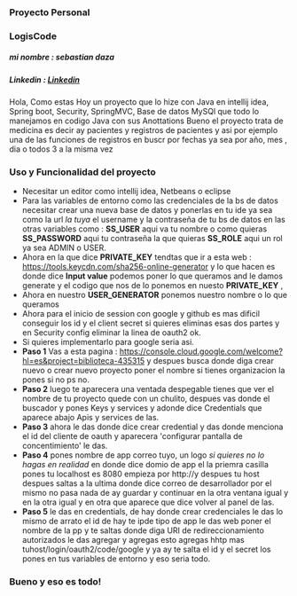 ### Proyecto Personal

### **LogisCode**
##### **mi nombre : sebastian daza**

##### Linkedin : [Linkedin](https://www.linkedin.com/in/sebastian-daza-nieto-98b306303/ "Linkedin")

<p>
Hola, Como estas Hoy un proyecto que lo hize con Java en intellij idea, Spring boot, Security, SpringMVC, Base de datos MySQl que todo lo manejamos en codigo Java con sus Anottations Bueno el proyecto trata de medicina es decir ay pacientes y registros de pacientes y asi por ejemplo una de las funciones de registros en buscr por fechas ya sea por año, mes , dia o todos 3 a la misma vez
</p>

### **Uso y Funcionalidad del proyecto**

- Necesitar un editor como intellij idea, Netbeans o eclipse
- Para las variables de entorno como las credenciales de la bs de datos necesitar crear una nueva base de datos y ponerlas en tu ide ya sea como la url *la tuya* el username y la contraseña de tu bs de datos en las otras variables como : **SS_USER** aqui va tu nombre o como quieras **SS_PASSWORD** aqui tu contraseña la que quieras **SS_ROLE** aqui un rol ya sea ADMIN o USER.
- Ahora en la que dice **PRIVATE_KEY** tendtas que ir a esta web : https://tools.keycdn.com/sha256-online-generator
y lo que hacen es donde dice **Input value** podemos poner lo que queramos and le damos generate y el codigo que nos de lo ponemos en nuesto **PRIVATE_KEY** , 
- Ahora en nuestro **USER_GENERATOR** ponemos nuestro nombre o lo que queramos
- Ahora para el inicio de session con google y github es mas dificil conseguir los id y el client secret si quieres eliminas esas dos partes y en Security config eliminar la linea de oauth2 ok. 
- Si quieres implementarlo para google seria asi.
- **Paso 1** Vas a esta pagina : https://console.cloud.google.com/welcome?hl=es&project=biblioteca-435315 y despues busca donde diga crear nuevo o crear nuevo proyecto
poner el nombre si tienes organizacion la pones si no ps no.
- **Paso 2** luego te aparecera una ventada despegable tienes que ver el nombre de tu proyecto quede con un chulito, despues vas donde el buscador y pones Keys y services y adonde dice Credentials que aparece abajo Apis y services de las.
- **Paso 3** ahora le das donde dice crear credential y das donde menciona el id del cliente de oauth y aparecera 'configurar pantalla de concentimiento' le das.
- **Paso 4** pones nombre de app correo tuyo, un logo *si quieres no lo hagas en realidad* en donde dice domio de app el la priemra casilla pones tu localhost es 8080 empieza por http://y despues tu host
despues saltas a la ultima donde dice correo de desarrollador por el mismo no pasa nada de ay guardar y continuar en la otra ventana igual y en la otra igual y en otra que aparece que dice volver al panel de las.
- **Paso 5** le das en credentials, de hay donde crear credenciales le das lo mismo de arrato el id de hay te ipde tipo de app le das web poner el nombre de la pp y te saltas donde diga URI de redireccionamiento autorizados le das agregar y agregas esto agregas hhtp mas tuhost/login/oauth2/code/google y ya ay te salta el id y el secret los pones en tus variables de entorno y eso seria todo.

### **Bueno y eso es todo!**
